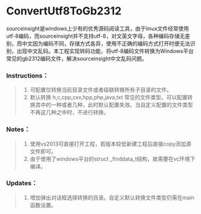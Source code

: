 # ConvertUtf8ToGb2312

sourceinsight是windows上少有的优秀源码阅读工具，由于linux文件经常使用utf-8编码，而sourceinsight并不支持utf-8，对文英文字母，各种编码存储无差别，而中文因为编码不同，存储方式各异，使用不正确的编码方式打开时便无法识别，出现中文乱码。本工程实现转码功能，将utf-8编码文件转换为Windows平台常见的gb2312编码文件，解决sourceinsight中文乱码问题。

### Instructions：
> 1. 可配置仅转换当前目录文件或者级联转换所有子目录的文件。
> 2. 默认转换 h,c,cpp,cxx,hpp,php,java,txt
常见的文件类型。可以配置转换其中的一种或者几种，此时默认配置失效。当自定义配置的文件类型不再这几种之中时，不进行转换。

### Notes：
> 1. 使用vs2013可直接打开工程，若版本较低新建工程后直接copy添加源文件即可。
> 2. 由于使用了windows平台的struct _finddata_t结构，故需要在vc环境下编译。

### Updates：
> 1. 增加弹出对话框选择转换的目录。自定义默认转换文件类型仍需在main函数设置。
